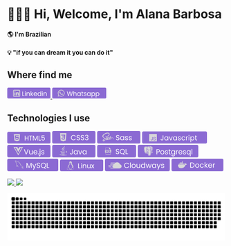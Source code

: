 #  👩🏻‍💻 Hi, Welcome, I'm Alana Barbosa
####  :earth_americas: I'm Brazilian

   #### 💡 "if you can dream it you can do it" 
   
 ## Where find me
   <a href="https://www.linkedin.com/in/barbosaalana/" target="_blank">   
   <img src="https://raw.githubusercontent.com/alanabarbosa/icons/3e2c891dacdc811478580b93bbc24814491dfc0d/LINKEDIN.svg?token=ATA3BR2RJYRWYMZAISSPBL3F27RVE" width="100px">   
   </a>  
   <a href="https://api.whatsapp.com/send?phone=5519991737267" target="_blank">
   <img src="https://raw.githubusercontent.com/alanabarbosa/icons/3e2c891dacdc811478580b93bbc24814491dfc0d/WHATSAPP.svg?token=ATA3BR5MLF4UHDW7TBOPRRTF27RW4" width="125px"> 
   </a>  
   
 ## Technologies I use
<img  src="https://raw.githubusercontent.com/alanabarbosa/icons/8096fa73d84df54d506045fe56dbce14aaca9a7d/HTML5.svg?token=ATA3BR2SWI7YKC7OHWHCVPTF27QGE" width="100px"/> <img src="https://raw.githubusercontent.com/alanabarbosa/icons/8096fa73d84df54d506045fe56dbce14aaca9a7d/CSS6.svg?token=ATA3BRYRG6BO65SPIEQZPJTF27PSQ" width="100px"/>  <img src="https://raw.githubusercontent.com/alanabarbosa/icons/0a481fc1911acfc6154b7c359136a3b254454889/SASS.svg?token=ATA3BR6GES3RBNJHNV2BNUTF27Q7A" width="100px"/> <img src="https://raw.githubusercontent.com/alanabarbosa/icons/0a481fc1911acfc6154b7c359136a3b254454889/JAVASCRIPT.svg?token=ATA3BRZN4J4DUAYSMGKFD3TF27Q2A" width="150px"/> <img  src="https://raw.githubusercontent.com/alanabarbosa/icons/8096fa73d84df54d506045fe56dbce14aaca9a7d/vue.svg?token=ATA3BR7BHPGWDQZ2YBJKO7DF27PXI" width="100px"/> <img  src="https://raw.githubusercontent.com/alanabarbosa/icons/0a481fc1911acfc6154b7c359136a3b254454889/JAVA.svg?token=ATA3BR2JVADJFVTUKM26DHLF27Q2C" width="100px"/> <img  src="https://raw.githubusercontent.com/alanabarbosa/icons/0a481fc1911acfc6154b7c359136a3b254454889/SQL.svg?token=ATA3BR6JAJE56BDFGJ5F3HLF27QWG" width="90px"/> <img  src="https://raw.githubusercontent.com/alanabarbosa/icons/0a481fc1911acfc6154b7c359136a3b254454889/POSTGRES.svg?token=ATA3BRZXXPHAEMCRIWRO3N3F27QXW" width="140px"/> <img  src="https://raw.githubusercontent.com/alanabarbosa/icons/0a481fc1911acfc6154b7c359136a3b254454889/MYSQL.svg?token=ATA3BRZL4SKDW4PIIPQV7JLF27QYS" width="118x"/> <img  src="https://raw.githubusercontent.com/alanabarbosa/icons/0a481fc1911acfc6154b7c359136a3b254454889/LINUX.svg?token=ATA3BR2Z7RK4HNXIRK7DLUTF27QZK" width="100px"/> <img  src="https://raw.githubusercontent.com/alanabarbosa/icons/0a481fc1911acfc6154b7c359136a3b254454889/CLOUDWAYS.svg?token=ATA3BR6TQWGYIVIQ3YGK4T3F27Q2I" width="150px"/> <img  src="https://raw.githubusercontent.com/alanabarbosa/icons/0a481fc1911acfc6154b7c359136a3b254454889/DOCKER.svg?token=ATA3BR3TZWQXZZQXL4BGCDLF27Q2G" width="120px"/>

<div>
  <a href="https://github.com/alanabarbosa" target="_blank">
    <img width="400px" src="https://github-readme-stats.vercel.app/api?username=alanabarbosa&show_icons=true&theme=jolly"/>
     <img width="400px" src="https://github-readme-stats.vercel.app/api/top-langs/?username=alanabarbosa&langs_count=6&theme=jolly&layout=compact"/>
  </a>
</div>


![Snake animation](https://github.com/alanabarbosa/alanabarbosa/blob/output/github-contribution-grid-snake.svg)
